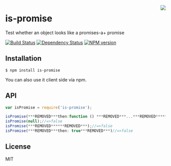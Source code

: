 <a href="http://promises-aplus.github.com/promises-spec"><img src="http://promises-aplus.github.com/promises-spec/assets/logo-small.png" align="right" /></a>
# is-promise

  Test whether an object looks like a promises-a+ promise

 [![Build Status](https://img.shields.io/travis/then/is-promise/master.svg)](https://travis-ci.org/then/is-promise)
 [![Dependency Status](https://img.shields.io/gemnasium/then/is-promise.svg)](https://gemnasium.com/then/is-promise)
 [![NPM version](https://img.shields.io/npm/v/is-promise.svg)](https://www.npmjs.org/package/is-promise)

## Installation

    $ npm install is-promise

You can also use it client side via npm.

## API

```javascript
var isPromise = require('is-promise');

isPromise(***REMOVED***then:function () ***REMOVED***...***REMOVED******REMOVED***);//=>true
isPromise(null);//=>false
isPromise(***REMOVED******REMOVED***);//=>false
isPromise(***REMOVED***then: true***REMOVED***)//=>false
```

## License

  MIT
